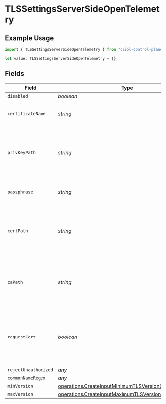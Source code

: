 # TLSSettingsServerSideOpenTelemetry

## Example Usage

```typescript
import { TLSSettingsServerSideOpenTelemetry } from "cribl-control-plane/models/operations";

let value: TLSSettingsServerSideOpenTelemetry = {};
```

## Fields

| Field                                                                                                                        | Type                                                                                                                         | Required                                                                                                                     | Description                                                                                                                  |
| ---------------------------------------------------------------------------------------------------------------------------- | ---------------------------------------------------------------------------------------------------------------------------- | ---------------------------------------------------------------------------------------------------------------------------- | ---------------------------------------------------------------------------------------------------------------------------- |
| `disabled`                                                                                                                   | *boolean*                                                                                                                    | :heavy_minus_sign:                                                                                                           | N/A                                                                                                                          |
| `certificateName`                                                                                                            | *string*                                                                                                                     | :heavy_minus_sign:                                                                                                           | The name of the predefined certificate                                                                                       |
| `privKeyPath`                                                                                                                | *string*                                                                                                                     | :heavy_minus_sign:                                                                                                           | Path on server containing the private key to use. PEM format. Can reference $ENV_VARS.                                       |
| `passphrase`                                                                                                                 | *string*                                                                                                                     | :heavy_minus_sign:                                                                                                           | Passphrase to use to decrypt private key                                                                                     |
| `certPath`                                                                                                                   | *string*                                                                                                                     | :heavy_minus_sign:                                                                                                           | Path on server containing certificates to use. PEM format. Can reference $ENV_VARS.                                          |
| `caPath`                                                                                                                     | *string*                                                                                                                     | :heavy_minus_sign:                                                                                                           | Path on server containing CA certificates to use. PEM format. Can reference $ENV_VARS.                                       |
| `requestCert`                                                                                                                | *boolean*                                                                                                                    | :heavy_minus_sign:                                                                                                           | Require clients to present their certificates. Used to perform client authentication using SSL certs.                        |
| `rejectUnauthorized`                                                                                                         | *any*                                                                                                                        | :heavy_minus_sign:                                                                                                           | N/A                                                                                                                          |
| `commonNameRegex`                                                                                                            | *any*                                                                                                                        | :heavy_minus_sign:                                                                                                           | N/A                                                                                                                          |
| `minVersion`                                                                                                                 | [operations.CreateInputMinimumTLSVersionOpenTelemetry](../../models/operations/createinputminimumtlsversionopentelemetry.md) | :heavy_minus_sign:                                                                                                           | N/A                                                                                                                          |
| `maxVersion`                                                                                                                 | [operations.CreateInputMaximumTLSVersionOpenTelemetry](../../models/operations/createinputmaximumtlsversionopentelemetry.md) | :heavy_minus_sign:                                                                                                           | N/A                                                                                                                          |